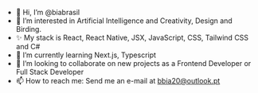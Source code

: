 - 👋 Hi, I’m @biabrasil
- 👀 I’m interested in Artificial Intelligence and Creativity, Design and Birding.
- ✨ My stack is React, React Native, JSX, JavaScript, CSS, Tailwind CSS and C#
- 🌱 I’m currently learning Next.js, Typescript
- 💞️ I’m looking to collaborate on new projects as a Frontend Developer or Full Stack Developer
- 📫 How to reach me: Send me an e-mail at bbia20@outlook.pt

<!---
biabrasil/biabrasil is a ✨ special ✨ repository because its `README.md` (this file) appears on your GitHub profile.
You can click the Preview link to take a look at your changes.
--->
